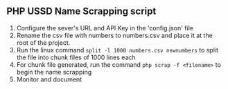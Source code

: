 ## PHP USSD Name Scrapping script

1. Configure the sever's URL and API Key in the 'config.json' file
2. Rename the csv file with numbers to numbers.csv and place it at the root of the project.
3. Run the linux command `split -l 1000 numbers.csv newnumbers` to split the file into chunk files of 1000 lines each
4. For chunk file generated, run the command `php scrap -f <filename>` to begin the name scrapping
5. Monitor and document
